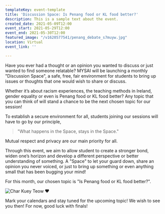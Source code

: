 ```yaml
---
templateKey: event-template
title: 'Discussion Space: Is Penang food or KL food better?'
description: This is a sample text about the event.
created_date: 2021-05-09T12:00
event_start: 2021-05-29T12:00
event_end: 2021-05-30T12:00
featured_image: "/v1620577541/penang_debate_s7muyw.jpg"
location: Virtual
event_link: ''

---
```

Have you ever had a thought or an opinion you wanted to discuss or just wanted to find someone relatable? MYSAI will be launching a monthly "Discussion Space", a safe, free, fair environment for students to bring up issues or thoughts that one would wish to share or discuss.

Whether it’s about racism experiences, the teaching methods in Ireland, gender equality or even is Penang food or KL food better? Any topic that you can think of will stand a chance to be the next chosen topic for our session!

To establish a secure environment for all, students joining our sessions will have to go by our principle,

> "What happens in the Space, stays in the Space."

Mutual respect and privacy are our main priority for all.

Through this event, we aim to allow student to create a stronger bond, widen one’s horizon and develop a different perspective or better understanding of something. A "Space" to let your guard down, share an opinion you never voiced, or just to bring up something or even anything small that has been bugging your mind!

For this month, our chosen topic is "Is Penang food or KL food better?".

![Char Kuey Teow ❤️](/v1620578902/penang_debate_1_npw6t7.jpg "Char Kuey Teow ❤️")

Mark your calendars and stay tuned for the upcoming topic! We wish to see you then! For now, good luck with finals!
